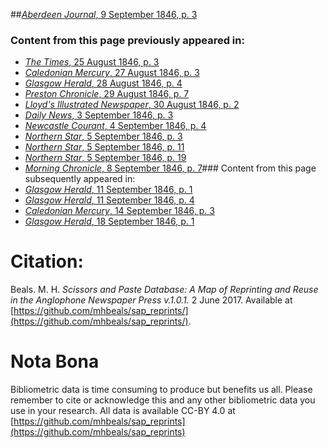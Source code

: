 ##[*Aberdeen Journal*, 9 September 1846, p. 3](https://mhbeals.github.io/sap_html/Aberdeen-Journal/Aberdeen-Journal-9-September-1846-p-3)

### Content from this page previously appeared in:
+ [*The Times*, 25 August 1846, p. 3](https://mhbeals.github.io/sap_html/The-Times/The-Times-25-August-1846-p-3)
+ [*Caledonian Mercury*, 27 August 1846, p. 3](https://mhbeals.github.io/sap_html/Caledonian-Mercury/Caledonian-Mercury-27-August-1846-p-3)
+ [*Glasgow Herald*, 28 August 1846, p. 4](https://mhbeals.github.io/sap_html/Glasgow-Herald/Glasgow-Herald-28-August-1846-p-4)
+ [*Preston Chronicle*, 29 August 1846, p. 7](https://mhbeals.github.io/sap_html/Preston-Chronicle/Preston-Chronicle-29-August-1846-p-7)
+ [*Lloyd's Illustrated Newspaper*, 30 August 1846, p. 2](https://mhbeals.github.io/sap_html/Lloyd's-Illustrated-Newspaper/Lloyd's-Illustrated-Newspaper-30-August-1846-p-2)
+ [*Daily News*, 3 September 1846, p. 3](https://mhbeals.github.io/sap_html/Daily-News/Daily-News-3-September-1846-p-3)
+ [*Newcastle Courant*, 4 September 1846, p. 4](https://mhbeals.github.io/sap_html/Newcastle-Courant/Newcastle-Courant-4-September-1846-p-4)
+ [*Northern Star*, 5 September 1846, p. 3](https://mhbeals.github.io/sap_html/Northern-Star/Northern-Star-5-September-1846-p-3)
+ [*Northern Star*, 5 September 1846, p. 11](https://mhbeals.github.io/sap_html/Northern-Star/Northern-Star-5-September-1846-p-11)
+ [*Northern Star*, 5 September 1846, p. 19](https://mhbeals.github.io/sap_html/Northern-Star/Northern-Star-5-September-1846-p-19)
+ [*Morning Chronicle*, 8 September 1846, p. 7](https://mhbeals.github.io/sap_html/Morning-Chronicle/Morning-Chronicle-8-September-1846-p-7)### Content from this page subsequently appeared in:
+ [*Glasgow Herald*, 11 September 1846, p. 1](https://mhbeals.github.io/sap_html/Glasgow-Herald/Glasgow-Herald-11-September-1846-p-1)
+ [*Glasgow Herald*, 11 September 1846, p. 4](https://mhbeals.github.io/sap_html/Glasgow-Herald/Glasgow-Herald-11-September-1846-p-4)
+ [*Caledonian Mercury*, 14 September 1846, p. 3](https://mhbeals.github.io/sap_html/Caledonian-Mercury/Caledonian-Mercury-14-September-1846-p-3)
+ [*Glasgow Herald*, 18 September 1846, p. 1](https://mhbeals.github.io/sap_html/Glasgow-Herald/Glasgow-Herald-18-September-1846-p-1)
                    
# Citation: 

Beals. M. H. *Scissors and Paste Database: A Map of Reprinting and Reuse in the Anglophone Newspaper Press v.1.0.1.* 2 June 2017. Available at [https://github.com/mhbeals/sap_reprints/](https://github.com/mhbeals/sap_reprints/). 
                    
# Nota Bona

Bibliometric data is time consuming to produce but benefits us all. Please remember to cite or acknowledge this and any other bibliometric data you use in your research. All data is available CC-BY 4.0 at [https://github.com/mhbeals/sap_reprints](https://github.com/mhbeals/sap_reprints)